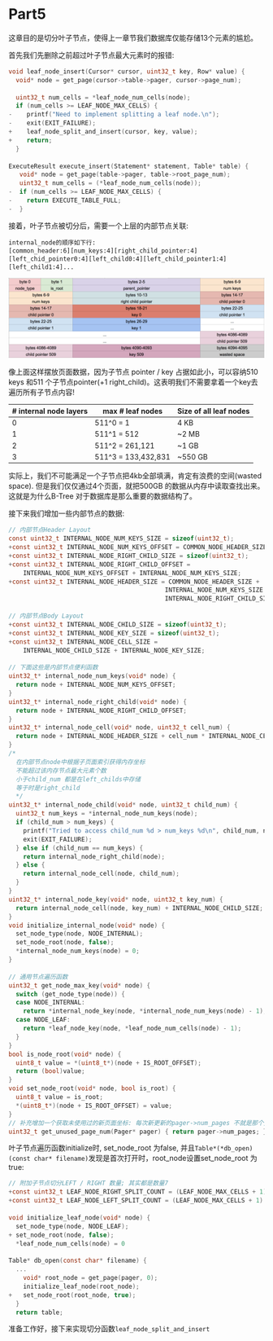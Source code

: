 # Part5

这章目的是切分叶子节点，使得上一章节我们数据库仅能存储13个元素的尴尬。

首先我们先删除之前超过叶子节点最大元素时的报错:

```c
void leaf_node_insert(Cursor* cursor, uint32_t key, Row* value) {
  void* node = get_page(cursor->table->pager, cursor->page_num);

  uint32_t num_cells = *leaf_node_num_cells(node);
  if (num_cells >= LEAF_NODE_MAX_CELLS) {
-    printf("Need to implement splitting a leaf node.\n");
-    exit(EXIT_FAILURE);
+    leaf_node_split_and_insert(cursor, key, value);
+    return;
  }

ExecuteResult execute_insert(Statement* statement, Table* table) {
   void* node = get_page(table->pager, table->root_page_num);
   uint32_t num_cells = (*leaf_node_num_cells(node));
-  if (num_cells >= LEAF_NODE_MAX_CELLS) {
-    return EXECUTE_TABLE_FULL;
-  }
```

接着，叶子节点被切分后，需要一个上层的内部节点关联:

```
internal_node的顺序如下行:
[common_header:6][num_keys:4][right_child_pointer:4][left_chid_pointer0:4][left_child0:4][left_child_pointer1:4][left_child1:4]...
```

![Our internal node format](./images/part5/out_internal_node_format.png)

像上面这样摆放页面数据，因为子节点 pointer / key 占据如此小，可以容纳510 keys 和511 个子节点pointer(+1 right_child)。这表明我们不需要拿着一个key去遍历所有子节点内容!

|**# internal node layers**|**max # leaf nodes**|**Size of all leaf nodes**|
|-|-|-|
|0|511^0 = 1|4 KB|
|1|511^1 = 512|~2 MB|
|2|511^2 = 261,121|~1 GB|
|3|511^3 = 133,432,831|~550 GB|

实际上，我们不可能满足一个子节点把4kb全部填满，肯定有浪费的空间(wasted space). 但是我们仅仅通过4个页面，就把500GB 的数据从内存中读取查找出来。这就是为什么B-Tree 对于数据库是那么重要的数据结构了。

接下来我们增加一些内部节点的数据:

```c
// 内部节点Header Layout
const uint32_t INTERNAL_NODE_NUM_KEYS_SIZE = sizeof(uint32_t);
+const uint32_t INTERNAL_NODE_NUM_KEYS_OFFSET = COMMON_NODE_HEADER_SIZE;
+const uint32_t INTERNAL_NODE_RIGHT_CHILD_SIZE = sizeof(uint32_t);
+const uint32_t INTERNAL_NODE_RIGHT_CHILD_OFFSET =
    INTERNAL_NODE_NUM_KEYS_OFFSET + INTERNAL_NODE_NUM_KEYS_SIZE;
+const uint32_t INTERNAL_NODE_HEADER_SIZE = COMMON_NODE_HEADER_SIZE +
                                           INTERNAL_NODE_NUM_KEYS_SIZE +
                                           INTERNAL_NODE_RIGHT_CHILD_SIZE;

// 内部节点Body Layout
+const uint32_t INTERNAL_NODE_CHILD_SIZE = sizeof(uint32_t);
+const uint32_t INTERNAL_NODE_KEY_SIZE = sizeof(uint32_t);
+const uint32_t INTERNAL_NODE_CELL_SIZE =
    INTERNAL_NODE_CHILD_SIZE + INTERNAL_NODE_KEY_SIZE;

// 下面这些是内部节点便利函数
uint32_t* internal_node_num_keys(void* node) {
  return node + INTERNAL_NODE_NUM_KEYS_OFFSET;
}
uint32_t* internal_node_right_child(void* node) {
  return node + INTERNAL_NODE_RIGHT_CHILD_OFFSET;
}
uint32_t* internal_node_cell(void* node, uint32_t cell_num) {
  return node + INTERNAL_NODE_HEADER_SIZE + cell_num * INTERNAL_NODE_CELL_SIZE;
}
/*
  在内部节点node中根据子页面索引获得内存坐标
  不能超过该内存节点最大元素个数
  小于child_num 都是在left_childs中存储
  等于时是right_child
  */
uint32_t* internal_node_child(void* node, uint32_t child_num) {
  uint32_t num_keys = *internal_node_num_keys(node);
  if (child_num > num_keys) {
    printf("Tried to access child_num %d > num_keys %d\n", child_num, num_keys);
    exit(EXIT_FAILURE);
  } else if (child_num == num_keys) {
    return internal_node_right_child(node);
  } else {
    return internal_node_cell(node, child_num);
  }
}
uint32_t* internal_node_key(void* node, uint32_t key_num) {
  return internal_node_cell(node, key_num) + INTERNAL_NODE_CHILD_SIZE;
}
void initialize_internal_node(void* node) {
  set_node_type(node, NODE_INTERNAL);
  set_node_root(node, false);
  *internal_node_num_keys(node) = 0;
}

// 通用节点遍历函数
uint32_t get_node_max_key(void* node) {
  switch (get_node_type(node)) {
  case NODE_INTERNAL:
    return *internal_node_key(node, *internal_node_num_keys(node) - 1);
  case NODE_LEAF:
    return *leaf_node_key(node, *leaf_node_num_cells(node) - 1);
  }
}
bool is_node_root(void* node) {
  uint8_t value = *(uint8_t*)(node + IS_ROOT_OFFSET);
  return (bool)value;
}
void set_node_root(void* node, bool is_root) {
  uint8_t value = is_root;
  *(uint8_t*)(node + IS_ROOT_OFFSET) = value;
}
// 补充增加一个获取未使用过的新页面坐标: 每次新更新的pager->num_pages 不就是那个页面坐标么!
uint32_t get_unused_page_num(Pager* pager) { return pager->num_pages; }
```

叶子节点遍历函数initialize时, set_node_root 为false, 并且`Table*(*db_open)(const char* filename)`发现是首次打开时，root_node设置set_node_root 为true:

```c
// 附加子节点切分LEFT / RIGHT 数量; 其实都是数量7
+const uint32_t LEAF_NODE_RIGHT_SPLIT_COUNT = (LEAF_NODE_MAX_CELLS + 1) / 2;
+const uint32_t LEAF_NODE_LEFT_SPLIT_COUNT = (LEAF_NODE_MAX_CELLS + 1) - LEAF_NODE_RIGHT_SPLIT_COUNT

void initialize_leaf_node(void* node) {
  set_node_type(node, NODE_LEAF);
+ set_node_root(node, false);
  *leaf_node_num_cells(node) = 0

Table* db_open(const char* filename) {
  ...
    void* root_node = get_page(pager, 0);
    initialize_leaf_node(root_node);
+   set_node_root(root_node, true);
  }
  return table;
```

准备工作好，接下来实现切分函数`leaf_node_split_and_insert`

```c
```